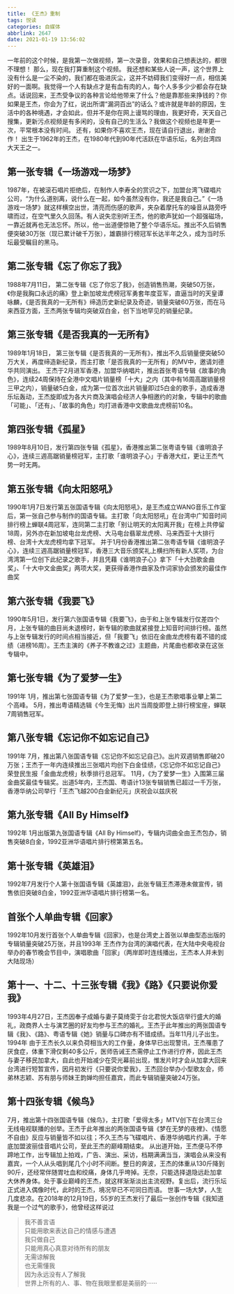 ```yaml
---
title: 《王杰》重制
tags: 悦读
categories: 自媒体
abbrlink: 2647
date: 2021-01-19 13:56:02
---
```

一年前的这个时候，是我第一次做视频，第一次录音，效果和自己想表达的，都很不理想！
那么，现在我打算重制这个视频。
我还想和某些人说一声，这个世界上没有什么是一尘不染的，我们都在吸进灰尘，这并不妨碍我们变得好一点，相信美好的一面啊。我觉得一个人有缺点才是有血有肉的人，每个人多多少少都会存在缺点。话说回来，王杰受争议的各种言论给他带来了什么？他是靠那些来挣钱的？你如果是王杰，你会为了红，说出所谓“漏洞百出”的话么？或许就是年龄的原因，生活中的各种境遇，才会如此，但并不是你在网上谩骂的理由，我更好奇，天天自己搜集，更新污点视频是有多闲的，没有自己的生活么？我做这个视频也是年更一次，平常根本没有时间。
还有，如果你不喜欢王杰，现在请自行退出，谢谢合作！
出生于1962年的王杰，在1980年代到90年代活跃在华语乐坛，名列台湾四大天王之一。

## 第一张专辑《一场游戏一场梦》
1987年，在被滚石唱片拒绝后，在制作人李寿全的赏识之下，加盟台湾飞碟唱片公司，“为什么道别离，说什么在一起，如今虽然没有你，我还是我自己。”《一场游戏一场梦》就这样横空出世，清亮而伤感的歌声，夹杂着摩托车的噪音从路旁呼啸而过，在空气里久久回荡。有人说失恋别听王杰，他的歌声犹如一个超强磁场，一靠近就再也无法忘怀。所以，他一出道便惊艳了整个华语乐坛。推出不久后销售便突破30万张（现已累计破千万张），雄霸排行榜冠军长达半年之久，成为当时乐坛最受瞩目的黑马。

## 第二张专辑《忘了你忘了我》
1988年7月11日， 第二张专辑《忘了你忘了我》，创造销售热潮，突破50万张，《你是我胸口永远的痛》登上新加坡龙虎榜冠军勇套年度亚军，直逼当时的天皇谭咏麟，《是否我真的一无所有》缔造历史新纪录及奇迹，销量突破60万张，而在马来西亚方面，王杰两张专辑均突破双白金，创下当地罕见的销量纪录。

## 第三张专辑《是否我真的一无所有》
1989年1月18日， 第三张专辑《是否我真的一无所有》，推出不久后销量便突破50万大关，再度缔造新纪录，而主打歌「是否我真的一无所有」的MV中，邀请刘德华共同演出。
王杰于2月进军香港，加盟华纳唱片，推出首张粤语专辑《故事的角色》，连续24周保持在全港中文唱片销量榜「十大」之内（其中有16周高踞销量榜三甲之内），销量破5白金，成为第一位首次出片销量即过5白金的歌手，造成香港乐坛轰动，王杰旋即成为各大片商及演唱会经济人争相邀约的对象，专辑中的歌曲「可能」、「还有」、「故事的角色」均打进香港中文歌曲龙虎榜前10名。

## 第四张专辑《孤星》
1989年8月10日，发行第四张专辑《孤星》，香港推出第二张粤语专辑《谁明浪子心》，连续三週高踞销量榜冠军，主打歌「谁明浪子心」于香港大红，更让王杰气势一时无两。

## 第五张专辑《向太阳怒吼》
1990年1月7日发行第五张国语专辑《向太阳怒吼》，是王杰成立WANG音乐工作室后，第一张自己参与制作的国语专辑。主打歌「向太阳怒吼」在台湾中广知音时间排行榜上蝉联4周冠军，连同第二主打歌「别让明天的太阳离开我」在榜上共停留18周，另外亦在新加坡电台龙虎榜、大马电台翡翠龙虎榜、马来西亚十大排行榜、台湾十大龙虎榜均拿下冠军。
并于1月份香港推出第二张粤语专辑《谁明浪子心》，连续三週高踞销量榜冠军，香港三大音乐颁奖礼上横扫所有新人奖项，为台湾湾第一位创下此纪录之歌手，并且凭藉《谁明浪子心》拿下「十大劲歌金曲奖」、「十大中文金曲奖」两项大奖，更获得香港作曲家及作词家协会颁发的最佳作曲奖

## 第六张专辑《我要飞》
1990年5月1日，发行第六张国语专辑《我要飞》，由于和上张专辑发行仅差四个月，上张专辑的曲目尚未退榜时，新专辑的歌曲就紧接登上知音时间排行榜。虽然与上张专辑发行的时间点相当接近，但「我要飞」依旧在金曲龙虎榜有着不错的成绩（进榜16周）。王杰主演的《养子不教谁之过》主题曲，片尾曲也都收录在这张专辑中。

## 第七张专辑《为了爱梦一生》
1991年 1月，推出第七张国语专辑《为了爱梦一生》，也是王杰歌唱事业攀上第二个高峰。 5月，推出粤语精选辑《今生无悔》出片当周旋即登上排行榜宝座，蝉联7周销售冠军。

## 第八张专辑《忘记你不如忘记自己》
1991年 7月，推出第八张国语专辑《忘记你不如忘记自己》。出片双週销售即破20万张；王杰于一年内连续推出三张唱片均创下白金佳绩，《忘记你不如忘记自己》荣登民生报「金曲龙虎榜」秋季排行总冠军。
11月，《为了爱梦一生》入围第三届金曲奖最佳专辑奖。出道5年内，王杰国、粤语计13张专辑销售已超过一千万张，香港华纳公司举行「王杰飞越200白金新纪元」庆祝会以兹庆祝

## 第九张专辑《All By Himself》
1992年 1月出版第九张国语专辑《All By Himself》，专辑内词曲全由王杰包办，销售突破8白金，1992亚洲华语唱片排行榜第第五名。

## 第十张专辑《英雄泪》
1992年7月发行个人第十张国语专辑《英雄泪》，此张专辑王杰滞港未做宣传，销售依旧突破8白金，1992亚洲华语唱片排行榜第一名。

## 首张个人单曲专辑《回家》
1992年10月发行首张个人单曲专辑《回家》，也是台湾史上首张以单曲型态出版的专辑销量突破25万张，并且1993年 王杰作为台湾的演唱代表，在大陆中央电视台举办的春节晚会节目中，演唱歌曲「回家」（两岸即时连线播出，王杰本人并未到大陆现场）
## 第十一、十二、十三张专辑《我》《路》《只要说你爱我》
1993年4月27日，王杰因奉子成婚与妻子莫绮雯于台北君悦大饭店举行盛大的婚礼，政商界人士与演艺圈的好友均参与王杰的婚礼。王杰于此年推出的两张国语专辑《我》、《路》、粤语专辑《她》销量与口碑亦有不错成绩。当年11月儿子出生。
1994年 由于王杰长久以来负荷相当大的工作量，身体早已出现警讯，王杰罹患了厌食症，体重下滑仅剩40多公斤，医师告诫王杰需停止工作进行疗养，因此王杰与妻子移民加拿大，自此也开始减少在荧光幕前出现，惟发片时才会从加拿大回来台湾进行短暂宣传，因月初发行《只要说你爱我》，王杰回台举办小型歌友会，师弟林志颖、苏有朋与师妹王韵婵均担任嘉宾，而此专辑销量突破24万张。
## 第十四张专辑《候鸟》
7月，推出第十四张国语专辑《候鸟》，主打歌「爱得太多」MTV创下在台湾三台无线电视联播的创举。王杰于此年推出的两张国语专辑《梦在无梦的夜裡》、《情愿不自由》反应与销量皆不如以往；不久王杰与飞碟唱片、香港华纳唱片约满，于年底加盟波丽佳音唱片公司，至此王杰的巅峰期结束。
从出道开始，王杰便马不停蹄地工作，出专辑加上拍戏，广告、演出、采访，档期满满当当，演唱会从来没有嘉宾，一个人从头唱到尾几个小时不间断。整日的奔波，王杰的体重从130斤降到90斤，还经常伴随胃吐血和绞痛，身体几乎垮掉。无奈，只能选择退隐远赴加拿大休养身体。处于事业巅峰的王杰，就这样渐渐淡出主流视野。复出后，流行乐坛正式进入偶像时代，此时的王杰，境况早已不可同日而语。
世事一场大梦，人生几度悲凉。在2018年的12月19日，55岁的王杰发行了最后一张创作专辑《我知道我是一个过气的歌手》，他曾经这样说过  
> 我不善言语  
> 只能用歌来表达自己的情感与遭遇  
> 我只做自己  
> 只能用真心真意对待所有的朋友  
> 无需谅解我  
> 也无需懂我  
> 因为永远没有人了解我  
> 世界上所有的人、事、物在我眼里都是美丽的······

